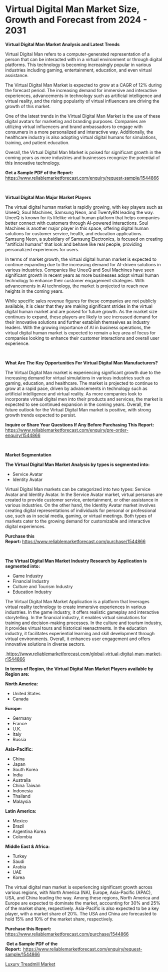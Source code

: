 <p><h1>Virtual Digital Man Market Size, Growth and Forecast from 2024 - 2031</h1></p><p><strong>Virtual Digital Man Market Analysis and Latest Trends</strong></p>
<p><p>Virtual Digital Man refers to a computer-generated representation of a person that can be interacted with in a virtual environment or through digital platforms. This technology is becoming increasingly popular in various industries including gaming, entertainment, education, and even virtual assistance.</p><p>The Virtual Digital Man Market is expected to grow at a CAGR of 12% during the forecast period. The increasing demand for immersive and interactive experiences, advancements in technology such as artificial intelligence and virtual reality, and the rising popularity of virtual influencers are driving the growth of this market.</p><p>One of the latest trends in the Virtual Digital Man Market is the use of these digital avatars for marketing and branding purposes. Companies are utilizing virtual influencers and brand ambassadors to engage with consumers in a more personalized and interactive way. Additionally, the healthcare industry is also adopting virtual digital humans for simulations, training, and patient education.</p><p>Overall, the Virtual Digital Man Market is poised for significant growth in the coming years as more industries and businesses recognize the potential of this innovative technology.</p></p>
<p><strong>Get a Sample PDF of the Report:&nbsp;</strong> <a href="https://www.reliablemarketforecast.com/enquiry/request-sample/1544866">https://www.reliablemarketforecast.com/enquiry/request-sample/1544866</a></p>
<p>&nbsp;</p>
<p><strong>Virtual Digital Man Major Market Players</strong></p>
<p><p>The virtual digital human market is rapidly growing, with key players such as UneeQ, Soul Machines, Samsung Neon, and TwentyBN leading the way. UneeQ is known for its lifelike virtual human platform that helps companies better connect with customers through AI-powered interactions. Soul Machines is another major player in this space, offering digital human solutions for customer service, health, and education applications. Samsung Neon, a subsidiary of Samsung Electronics, is focused on creating "artificial humans" that look and behave like real people, providing personalized experiences for users. </p><p>In terms of market growth, the virtual digital human market is expected to continue expanding due to the increasing demand for AI-driven solutions in various industries. Companies like UneeQ and Soul Machines have seen significant growth in recent years as more businesses adopt virtual human technology to enhance their customer engagement strategies. With advancements in AI technology, the market is projected to reach new heights in the coming years.</p><p>While specific sales revenue figures for these companies are not publicly available, it is clear that they are making significant strides in the virtual digital human market and are poised for future growth. As the market size continues to expand, these players are likely to see increased demand for their innovative solutions and further establish themselves as industry leaders. With the growing importance of AI in business operations, the virtual digital human market is expected to remain a key area of focus for companies looking to enhance their customer interactions and overall user experience.</p></p>
<p>&nbsp;</p>
<p><strong>What Are The Key Opportunities For Virtual Digital Man Manufacturers?</strong></p>
<p><p>The Virtual Digital Man market is experiencing significant growth due to the increasing demand for virtual simulations in various industries such as gaming, education, and healthcare. The market is projected to continue to grow at a rapid pace, driven by advancements in technology such as artificial intelligence and virtual reality. As more companies look to incorporate virtual digital men into their products and services, the market is expected to see continued expansion in the coming years. Overall, the future outlook for the Virtual Digital Man market is positive, with strong growth trends expected to persist.</p></p>
<p><strong>Inquire or Share Your Questions If Any Before Purchasing This Report:</strong> <a href="https://www.reliablemarketforecast.com/enquiry/pre-order-enquiry/1544866">https://www.reliablemarketforecast.com/enquiry/pre-order-enquiry/1544866</a></p>
<p>&nbsp;</p>
<p><strong>Market Segmentation</strong></p>
<p><strong>The Virtual Digital Man Market Analysis by types is segmented into:</strong></p>
<p><ul><li>Service Avatar</li><li>Identity Avatar</li></ul></p>
<p><p>Virtual Digital Man markets can be categorized into two types: Service Avatar and Identity Avatar. In the Service Avatar market, virtual personas are created to provide customer service, entertainment, or other assistance in various industries. On the other hand, the Identity Avatar market involves creating digital representations of individuals for personal or professional use, such as in social media, gaming, or virtual meetings. Both types of markets cater to the growing demand for customizable and interactive digital experiences.</p></p>
<p><strong>Purchase this Report:&nbsp;</strong><a href="https://www.reliablemarketforecast.com/purchase/1544866">https://www.reliablemarketforecast.com/purchase/1544866</a></p>
<p>&nbsp;</p>
<p><strong>The Virtual Digital Man Market Industry Research by Application is segmented into:</strong></p>
<p><ul><li>Game Industry</li><li>Financial Industry</li><li>Culture and Tourism Industry</li><li>Education Industry</li></ul></p>
<p><p>The Virtual Digital Man Market Application is a platform that leverages virtual reality technology to create immersive experiences in various industries. In the game industry, it offers realistic gameplay and interactive storytelling. In the financial industry, it enables virtual simulations for training and decision-making processes. In the culture and tourism industry, it provides virtual tours and historical reenactments. In the education industry, it facilitates experiential learning and skill development through virtual environments. Overall, it enhances user engagement and offers innovative solutions in diverse sectors.</p></p>
<p><a href="https://www.reliablemarketforecast.com/global-virtual-digital-man-market-r1544866">&nbsp;https://www.reliablemarketforecast.com/global-virtual-digital-man-market-r1544866</a></p>
<p><strong>In terms of Region, the Virtual Digital Man Market Players available by Region are:</strong></p>
<p>
    <p> <strong> North America: </strong>
        <ul>
            <li>United States</li>
            <li>Canada</li>
        </ul>
        </p> 
    <p> <strong> Europe: </strong>
        <ul>
            <li>Germany</li>
            <li>France</li>
            <li>U.K.</li>
            <li>Italy</li>
            <li>Russia</li>
        </ul>
        </p> 
    <p> <strong> Asia-Pacific: </strong>
        <ul>
            <li>China</li>
            <li>Japan</li>
            <li>South Korea</li>
            <li>India</li>
            <li>Australia</li>
            <li>China Taiwan</li>
            <li>Indonesia</li>
            <li>Thailand</li>
            <li>Malaysia</li>
        </ul>
        </p> 
    <p> <strong> Latin America: </strong>
        <ul>
            <li>Mexico</li>
            <li>Brazil</li>
            <li>Argentina Korea</li>
            <li>Colombia</li>
        </ul>
        </p> 
    <p> <strong> Middle East & Africa: </strong>
        <ul>
            <li>Turkey</li>
            <li>Saudi</li>
            <li>Arabia</li>
            <li>UAE</li>
            <li>Korea</li>
        </ul>
    </p>
    </p>
<p><p>The virtual digital man market is experiencing significant growth across various regions, with North America (NA), Europe, Asia-Pacific (APAC), USA, and China leading the way. Among these regions, North America and Europe are expected to dominate the market, accounting for 30% and 25% of the market share, respectively. Asia-Pacific is also expected to be a key player, with a market share of 20%. The USA and China are forecasted to hold 15% and 10% of the market share, respectively.</p></p>
<p><strong>Purchase this Report: </strong><a href="https://www.reliablemarketforecast.com/purchase/1544866">https://www.reliablemarketforecast.com/purchase/1544866</a></p>
<p>&nbsp;<strong>Get a Sample PDF of the Report:&nbsp;&nbsp;</strong><a href="https://www.reliablemarketforecast.com/enquiry/request-sample/1544866">https://www.reliablemarketforecast.com/enquiry/request-sample/1544866</a></p>
<p><strong></strong></p>
<p><p><a href="https://view.publitas.com/reportprime-1/luxury-treadmill-market-size-is-growing-at-cagr-of-12-this-report-covers-analysis-by-market-segmentation-growth-and-forecast-2024-2031/">Luxury Treadmill Market</a></p></p>